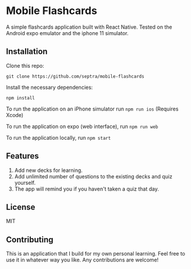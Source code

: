 Mobile Flashcards
===

A simple flashcards application built with React Native. Tested on the Android expo emulator and the iphone 11 simulator. 

Installation
----

Clone this repo:

```
git clone https://github.com/septra/mobile-flashcards
```

Install the necessary dependencies:

```
npm install
```

To run the application on an iPhone simulator run `npm run ios` (Requires Xcode)

To run the application on expo (web interface), run `npm run web`

To run the application locally, run `npm start`

Features
---
1. Add new decks for learning.
2. Add unlimited number of questions to the existing decks and quiz yourself.
3. The app will remind you if you haven't taken a quiz that day.

License
----
MIT

Contributing
---
This is an application that I build for my own personal learning. Feel free to use it in whatever way you like. Any contributions are welcome!